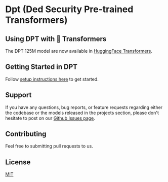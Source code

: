 # Dpt (Ded Security Pre-trained Transformers)

## Using DPT with 🤗 Transformers

The DPT 125M model are now available in [HuggingFace Transformers](https://huggingface.co/DedsecurityAI/dpt-125mb).

## Getting Started in DPT
Follow [setup instructions here](docs/setup.md) to get started.

## Support
If you have any questions, bug reports, or feature requests regarding either the codebase or the models released in the projects section, please don't hesitate to post on our [Github Issues page](https://github.com/dedsecurity/dpt/issues).

## Contributing
Feel free to submitting pull requests to us.
## License
[MIT](https://opensource.org/licenses/MIT)
